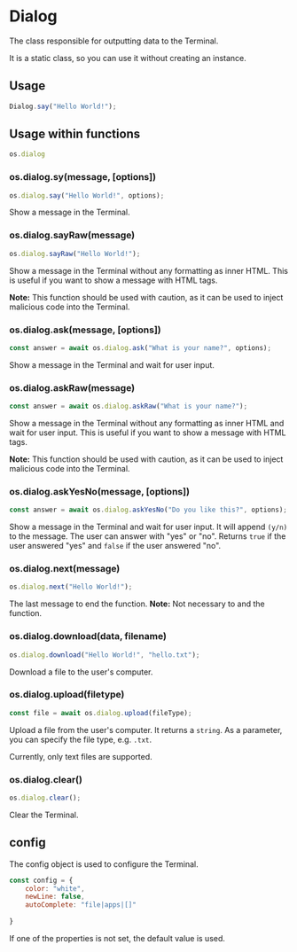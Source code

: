 # Dialog

The class responsible for outputting data to the Terminal.

It is a static class, so you can use it without creating an instance.

## Usage
    
```js
Dialog.say("Hello World!");
```

## Usage within functions

```js
os.dialog
```
### os.dialog.sy(message, [options])

```js
os.dialog.say("Hello World!", options);
```

Show a message in the Terminal.

### os.dialog.sayRaw(message)

```js
os.dialog.sayRaw("Hello World!");
```

Show a message in the Terminal without any formatting as inner HTML.
This is useful if you want to show a message with HTML tags.

__Note:__ This function should be used with caution, as it can be used to inject malicious code into the Terminal.

### os.dialog.ask(message, [options])

```js
const answer = await os.dialog.ask("What is your name?", options);
```

Show a message in the Terminal and wait for user input.

### os.dialog.askRaw(message)

```js
const answer = await os.dialog.askRaw("What is your name?");
```

Show a message in the Terminal without any formatting as inner HTML and wait for user input.
This is useful if you want to show a message with HTML tags.

__Note:__ This function should be used with caution, as it can be used to inject malicious code into the Terminal.

### os.dialog.askYesNo(message, [options])

```js
const answer = await os.dialog.askYesNo("Do you like this?", options);
```

Show a message in the Terminal and wait for user input.
It will append `(y/n)` to the message.
The user can answer with "yes" or "no".
Returns `true` if the user answered "yes" and `false` if the user answered "no".

### os.dialog.next(message)

```js
os.dialog.next("Hello World!");
```

The last message to end the function.
__Note:__ Not necessary to and the function.

### os.dialog.download(data, filename)

```js
os.dialog.download("Hello World!", "hello.txt");
```

Download a file to the user's computer.

### os.dialog.upload(filetype)

```js
const file = await os.dialog.upload(fileType);
```

Upload a file from the user's computer.
It returns a `string`.
As a parameter, you can specify the file type, e.g. `.txt`.

Currently, only text files are supported.

### os.dialog.clear()

```js
os.dialog.clear();
```

Clear the Terminal.


## config

The config object is used to configure the Terminal.

```js
const config = {
    color: "white",
    newLine: false,
    autoComplete: "file|apps|[]"
    
}
```

If one of the properties is not set, the default value is used.

